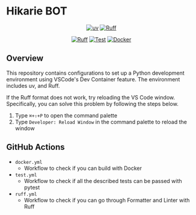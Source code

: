 # Hikarie BOT

<div align="center">

[![uv](https://img.shields.io/endpoint?url=https://raw.githubusercontent.com/astral-sh/uv/main/assets/badge/v0.json)](https://github.com/astral-sh/uv)
[![Ruff](https://img.shields.io/endpoint?url=https://raw.githubusercontent.com/astral-sh/ruff/main/assets/badge/v2.json)](https://github.com/astral-sh/ruff)

[![Ruff](https://github.com/Xilorole/hikarie-bot/actions/workflows/ruff.yml/badge.svg)](https://github.com/Xilorole/hikarie-bot/actions/workflows/ruff.yml)
[![Test](https://github.com/Xilorole/hikarie-bot/actions/workflows/test.yml/badge.svg)](https://github.com/Xilorole/hikarie-bot/actions/workflows/test.yml)
[![Docker](https://github.com/Xilorole/hikarie-bot/actions/workflows/docker.yml/badge.svg)](https://github.com/Xilorole/hikarie-bot/actions/workflows/docker.yml)

</div>

## Overview
This repository contains configurations to set up a Python development environment using VSCode's Dev Container feature.
The environment includes uv, and Ruff.

If the Ruff format does not work, try reloading the VS Code window.
Specifically, you can solve this problem by following the steps below.

1. Type `⌘+⇧+P` to open the command palette
2. Type `Developer: Reload Window` in the command palette to reload the window

## GitHub Actions
- `docker.yml`
  - Workflow to check if you can build with Docker
- `test.yml`
  - Workflow to check if all the described tests can be passed with pytest
- `ruff.yml`
  - Workflow to check if you can go through Formatter and Linter with Ruff
